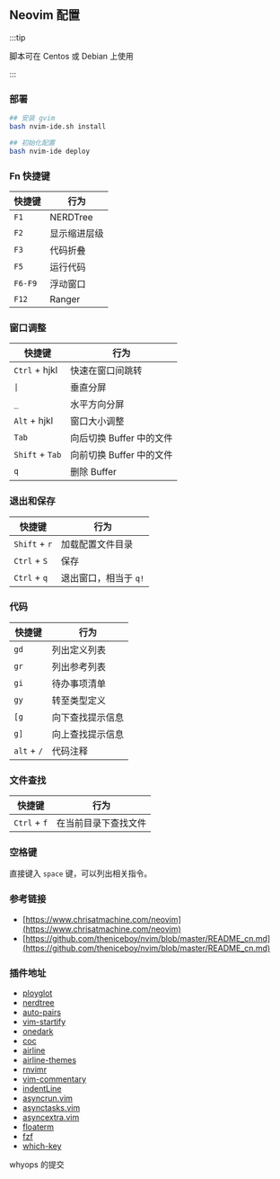 ## Neovim 配置

:::tip

脚本可在 Centos 或 Debian 上使用

:::

### 部署

```bash
## 安装 gvim
bash nvim-ide.sh install

## 初始化配置
bash nvim-ide deploy
```

### Fn 快捷键

| 快捷键  | 行为         |
| ------- | ------------ |
| `F1`    | NERDTree     |
| `F2`    | 显示缩进层级 |
| `F3`    | 代码折叠     |
| `F5`    | 运行代码     |
| `F6-F9` | 浮动窗口     |
| `F12`   | Ranger       |



### 窗口调整

| 快捷键          | 行为                     |
| --------------- | ------------------------ |
| `Ctrl` + hjkl | 快速在窗口间跳转         |
| `\|`             | 垂直分屏                 |
| `_`             | 水平方向分屏             |
| `Alt` + hjkl  | 窗口大小调整             |
| `Tab`           | 向后切换 Buffer 中的文件 |
| `Shift` + `Tab` | 向前切换 Buffer 中的文件 |
| `q`             | 删除 Buffer              |



### 退出和保存

| 快捷键        | 行为                  |
| ------------- | --------------------- |
| `Shift` + `r` | 加载配置文件目录      |
| `Ctrl` + `S`  | 保存                  |
| `Ctrl` + `q`  | 退出窗口，相当于 `q!` |

### 代码

| 快捷键      | 行为             |
| ----------- | ---------------- |
| `gd`        | 列出定义列表     |
| `gr`        | 列出参考列表     |
| `gi`        | 待办事项清单     |
| `gy`        | 转至类型定义     |
| `[g`        | 向下查找提示信息 |
| `g]`        | 向上查找提示信息 |
| `alt` + `/` | 代码注释         |



### 文件查找

| 快捷键       | 行为                 |
| ------------ | -------------------- |
| `Ctrl` + `f` | 在当前目录下查找文件 |



### 空格键

直接键入 `space` 键，可以列出相关指令。


### 参考链接

- [https://www.chrisatmachine.com/neovim](https://www.chrisatmachine.com/neovim)
- [https://github.com/theniceboy/nvim/blob/master/README_cn.md](https://github.com/theniceboy/nvim/blob/master/README_cn.md)



### 插件地址

- [ployglot](https://github.com/sheerun/vim-polyglot)
- [nerdtree](https://github.com/preservim/nerdtree)
- [auto-pairs](https://github.com/jiangmiao/auto-pairs)
- [vim-startify](https://github.com/mhinz/vim-startify)
- [onedark](https://github.com/joshdick/onedark.vim)
- [coc](https://github.com/neoclide/coc.nvim)
- [airline]('https://github.com/vim-airline/vim-airline)
- [airline-themes](https://github.com/vim-airline/vim-airline-themes)
- [rnvimr](https://github.com/kevinhwang91/rnvimr)
- [vim-commentary](https://github.com/tpope/vim-commentary)
- [indentLine](https://github.com/Yggdroot/indentLine)
- [asyncrun.vim](https://github.com/skywind3000/asyncrun.vim)
- [asynctasks.vim](https://github.com/skywind3000/asynctasks.vim)
- [asyncextra.vim](https://github.com/skywind3000/asyncrun.extra)
- [floaterm](https://github.com/voldikss/vim-floaterm)
- [fzf](https://github.com/junegunn/fzf.vim)
- [which-key](https://github.com/liuchengxu/vim-which-key)

whyops 的提交
